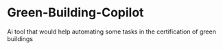 # Green-Building-Copilot
Ai tool that would help automating some tasks in the certification of green buildings

